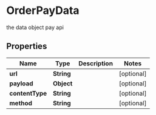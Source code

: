 

# OrderPayData

the data object pay api

## Properties

| Name | Type | Description | Notes |
|------------ | ------------- | ------------- | -------------|
|**url** | **String** |  |  [optional] |
|**payload** | **Object** |  |  [optional] |
|**contentType** | **String** |  |  [optional] |
|**method** | **String** |  |  [optional] |



